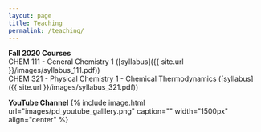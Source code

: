 ```yaml
---
layout: page
title: Teaching
permalink: /teaching/
---
```


**Fall 2020 Courses**  
CHEM 111 - General Chemistry 1 ([syllabus]({{ site.url }}/images/syllabus_111.pdf))  
CHEM 321 - Physical Chemistry 1 - Chemical Thermodynamics ([syllabus]({{ site.url }}/images/syllabus_321.pdf))

**YouTube Channel**
{% include image.html url="images/pd_youtube_galllery.png" caption="" width="1500px" align="center" %} 
